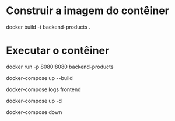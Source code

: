 # Construir a imagem do contêiner
docker build -t backend-products .

# Executar o contêiner
docker run -p 8080:8080 backend-products


docker-compose up --build


docker-compose logs frontend


docker-compose up -d



docker-compose down
